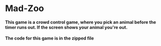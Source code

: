 # Mad-Zoo
#### This game is a crowd control game, where you pick an animal before the timer runs out. If the screen shows your animal you're out.
#### The code for this game is in the zipped file
